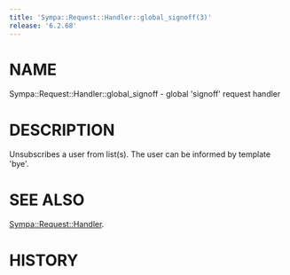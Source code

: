 ```yaml
---
title: 'Sympa::Request::Handler::global_signoff(3)'
release: '6.2.68'
---
```


# NAME

Sympa::Request::Handler::global\_signoff - global 'signoff' request handler

# DESCRIPTION

Unsubscribes a user from list(s).
The user can be informed by template 'bye'.

# SEE ALSO

[Sympa::Request::Handler](./Sympa-Request-Handler.3.md).

# HISTORY
